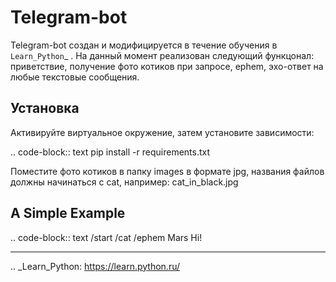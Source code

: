 Telegram-bot
============

Telegram-bot создан и модифицируется в течение обучения в `Learn_Python`_ .
На данный момент реализован следующий функцонал:
приветствие, получение фото котиков при запросе, ephem, эхо-ответ на любые текстовые сообщения.

Установка
---------

Активируйте виртуальное окружение, затем установите зависимости:

.. code-block:: text
	pip install -r requirements.txt

Поместите фото котиков в папку images в формате jpg, названия файлов должны начинаться c cat, например: cat_in_black.jpg

A Simple Example
----------------

.. code-block:: text
	/start
	/cat
	/ephem Mars
	Hi!

***

.. _Learn_Python: https://learn.python.ru/